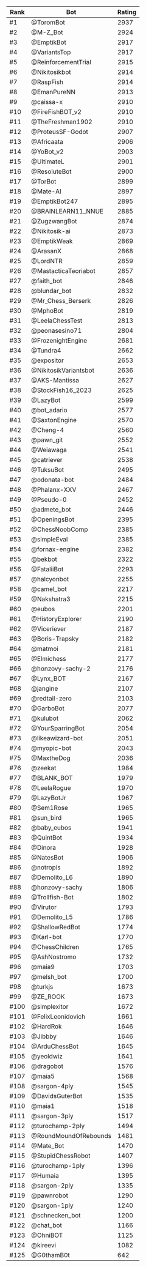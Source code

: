 Rank|Bot|Rating
---|---|---
#1|@ToromBot|2937
#2|@M-Z_Bot|2924
#3|@EmptikBot|2917
#4|@VariantsTop|2917
#5|@ReinforcementTrial|2915
#6|@Nikitosikbot|2914
#7|@RaspFish|2914
#8|@EmanPureNN|2913
#9|@caissa-x|2910
#10|@FireFishBOT_v2|2910
#11|@TheFreshman1902|2910
#12|@ProteusSF-Godot|2907
#13|@Africaata|2906
#14|@YoBot_v2|2903
#15|@UltimateL|2901
#16|@ResoluteBot|2900
#17|@TorBot|2899
#18|@Mate-AI|2897
#19|@EmptikBot247|2895
#20|@BRAINLEARN11_NNUE|2885
#21|@ZugzwangBot|2874
#22|@Nikitosik-ai|2873
#23|@EmptikWeak|2869
#24|@ArasanX|2868
#25|@LordNTR|2859
#26|@MastacticaTeoriabot|2857
#27|@faith_bot|2846
#28|@blundar_bot|2832
#29|@Mr_Chess_Berserk|2826
#30|@MphoBot|2819
#31|@LeelaChessTest|2813
#32|@peonasesino71|2804
#33|@FrozenightEngine|2681
#34|@Tundra4|2662
#35|@expositor|2653
#36|@NikitosikVariantsbot|2636
#37|@AKS-Mantissa|2627
#38|@StockFish16_2023|2625
#39|@LazyBot|2599
#40|@bot_adario|2577
#41|@SaxtonEngine|2570
#42|@Cheng-4|2560
#43|@pawn_git|2552
#44|@Weiawaga|2541
#45|@catriever|2538
#46|@TuksuBot|2495
#47|@odonata-bot|2484
#48|@Phalanx-XXV|2467
#49|@Pseudo-0|2452
#50|@admete_bot|2446
#51|@OpeningsBot|2395
#52|@ChessNoobComp|2385
#53|@simpleEval|2385
#54|@fornax-engine|2382
#55|@bekbot|2322
#56|@FataliiBot|2293
#57|@halcyonbot|2255
#58|@camel_bot|2217
#59|@Nakshatra3|2215
#60|@eubos|2201
#61|@HistoryExplorer|2190
#62|@Viceriever|2187
#63|@Boris-Trapsky|2182
#64|@matmoi|2181
#65|@Elmichess|2177
#66|@honzovy-sachy-2|2176
#67|@Lynx_BOT|2167
#68|@jangine|2107
#69|@redtail-zero|2103
#70|@GarboBot|2077
#71|@kulubot|2062
#72|@YourSparringBot|2054
#73|@likeawizard-bot|2051
#74|@myopic-bot|2043
#75|@MaxtheDog|2036
#76|@zeekat|1984
#77|@BLANK_BOT|1979
#78|@LeelaRogue|1970
#79|@LazyBotJr|1967
#80|@Sem1Rose|1965
#81|@sun_bird|1965
#82|@baby_eubos|1941
#83|@QuintBot|1934
#84|@Dinora|1928
#85|@NatesBot|1906
#86|@notropis|1892
#87|@Demolito_L6|1890
#88|@honzovy-sachy|1806
#89|@Trollfish-Bot|1802
#90|@Virutor|1793
#91|@Demolito_L5|1786
#92|@ShallowRedBot|1774
#93|@Karl-bot|1770
#94|@ChessChildren|1765
#95|@AshNostromo|1732
#96|@maia9|1703
#97|@melsh_bot|1700
#98|@turkjs|1673
#99|@ZE_ROOK|1673
#100|@simplexitor|1672
#101|@FelixLeonidovich|1661
#102|@HardRok|1646
#103|@Jibbby|1646
#104|@ArduChessBot|1645
#105|@yeoldwiz|1641
#106|@dragobot|1576
#107|@maia5|1568
#108|@sargon-4ply|1545
#109|@DavidsGuterBot|1535
#110|@maia1|1518
#111|@sargon-3ply|1517
#112|@turochamp-2ply|1494
#113|@RoundMoundOfRebounds|1481
#114|@Mate_Bot|1470
#115|@StupidChessRobot|1407
#116|@turochamp-1ply|1396
#117|@Humaia|1395
#118|@sargon-2ply|1335
#119|@pawnrobot|1290
#120|@sargon-1ply|1240
#121|@schnecken_bot|1200
#122|@chat_bot|1166
#123|@OhniBOT|1125
#124|@kireevi|1082
#125|@G0thamB0t|642
